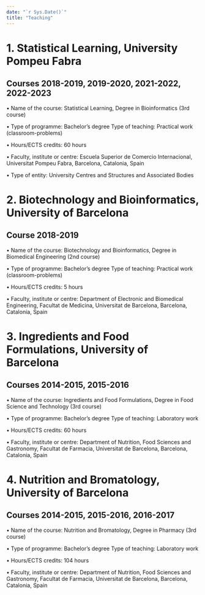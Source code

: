 ```yaml
---
date: "`r Sys.Date()`"
title: "Teaching"
---
```


# 1. Statistical Learning, University Pompeu Fabra
## Courses 2018-2019, 2019-2020, 2021-2022, 2022-2023
• Name of the course: Statistical Learning, Degree in Bioinformatics (3rd course)

• Type of programme: Bachelor’s degree Type of teaching: Practical work (classroom-problems)

• Hours/ECTS credits: 60 hours

• Faculty, institute or centre: Escuela Superior de Comercio Internacional, Universitat Pompeu Fabra, Barcelona, Catalonia, Spain

• Type of entity: University Centres and Structures and Associated Bodies

# 2. Biotechnology and Bioinformatics, University of Barcelona
## Course 2018-2019
• Name of the course: Biotechnology and Bioinformatics, Degree in Biomedical Engineering (2nd course)

• Type of programme: Bachelor’s degree Type of teaching: Practical work (classroom-problems)

• Hours/ECTS credits: 5 hours

• Faculty, institute or centre: Department of Electronic and Biomedical Engineering, Facultat de Medicina, Universitat de Barcelona, Barcelona, Catalonia, Spain

# 3. Ingredients and Food Formulations, University of Barcelona 
## Courses 2014-2015, 2015-2016
• Name of the course: Ingredients and Food Formulations, Degree in Food Science and Technology (3rd course)

• Type of programme: Bachelor’s degree Type of teaching: Laboratory work

• Hours/ECTS credits: 60 hours

• Faculty, institute or centre: Department of Nutrition, Food Sciences and Gastronomy, Facultat de Farmacia, Universitat de Barcelona, Barcelona, Catalonia, Spain

# 4. Nutrition and Bromatology, University of Barcelona 
## Courses 2014-2015, 2015-2016, 2016-2017
• Name of the course: Nutrition and Bromatology, Degree in Pharmacy (3rd course)

• Type of programme: Bachelor’s degree Type of teaching: Laboratory work

• Hours/ECTS credits: 104 hours

• Faculty, institute or centre: Department of Nutrition, Food Sciences and Gastronomy, Facultat de Farmacia, Universitat de Barcelona, Barcelona, Catalonia, Spain